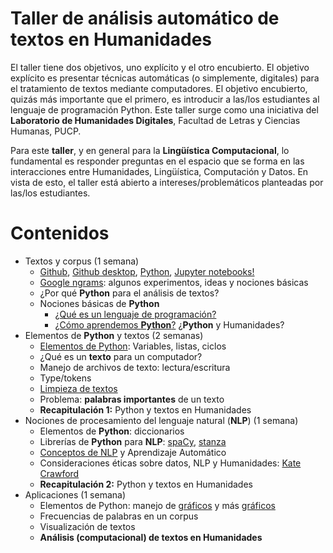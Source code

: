 # Taller de análisis automático de textos en Humanidades

El taller tiene dos objetivos, uno explícito y el otro encubierto. El objetivo explícito es presentar técnicas automáticas (o simplemente, digitales) para el tratamiento de textos mediante 
computadores. El objetivo encubierto, quizás más importante que el primero, es introducir a las/los estudiantes al lenguaje de programación Python. Este taller surge como una iniciativa del **Laboratorio de Humanidades Digitales**, Facultad de Letras y Ciencias Humanas, PUCP. 

Para este **taller**, y en general para la **Lingüística Computacional**, lo fundamental es responder preguntas en el espacio que se forma en las interacciones entre 
Humanidades, Lingüística, Computación y Datos. En vista de esto, el taller está abierto a intereses/problemáticos planteadas por las/los estudiantes. 

# Contenidos

- Textos y corpus (1 semana)
    - [Github](https://github.com), [Github desktop](https://desktop.github.com/), [Python](https://www.python.org/), [Jupyter notebooks!](https://jupyter.org/)
    - [Google ngrams](https://books.google.com/ngrams/): algunos experimentos, ideas y nociones básicas
    - ¿Por qué **Python** para el análisis de textos?
    - Nociones básicas de **Python**  
        - [¿Qué es un lenguaje de programación?](https://learndigital.withgoogle.com/digitalgarage/course/basics-code)
        - [¿Cómo aprendemos **Python**?](https://learndigital.withgoogle.com/digitalgarage/course/learn-python-basics-for-data-analysis) ¿**Python** y Humanidades?
- Elementos de **Python** y textos (2 semanas)
    - [Elementos de Python](https://developers.google.com/edu/python): Variables, listas, ciclos 
    - ¿Qué es un **texto** para un computador?
    - Manejo de archivos de texto: lectura/escritura
    - Type/tokens
    - [Limpieza de textos](https://www.nltk.org/)
    - Problema: **palabras importantes** de un texto
    - **Recapitulación 1:** Python y textos en Humanidades
- Nociones de procesamiento del lenguaje natural (**NLP**) (1 semana)
    - Elementos de **Python**: diccionarios
    - Librerías de **Python** para **NLP**: [spaCy](https://spacy.io/), [stanza](https://stanfordnlp.github.io/stanza/)
    - [Conceptos de NLP](https://nlp.stanford.edu/fsnlp/) y Aprendizaje Automático
    - Consideraciones éticas sobre datos, NLP y Humanidades: [Kate Crawford](https://www.katecrawford.net/pubs.html) 
    - **Recapitulación 2:** Python y textos en Humanidades
- Aplicaciones  (1 semana)
    - Elementos de Python: manejo de [gráficos](https://matplotlib.org/) y más [gráficos](https://seaborn.pydata.org/)
    - Frecuencias de palabras en un corpus
    - Visualización de textos
    - **Análisis (computacional) de textos en Humanidades**
  

